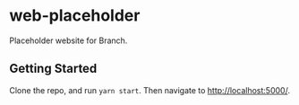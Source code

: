 # web-placeholder

Placeholder website for Branch.

## Getting Started

Clone the repo, and run `yarn start`. Then navigate to [http://localhost:5000/](http://localhost:5000/).
